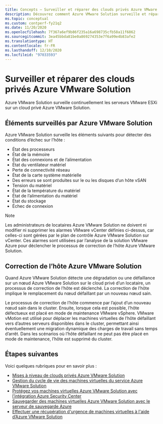 ```yaml
---
title: Concepts – Surveiller et réparer des clouds privés Azure VMware Solution
description: Découvrez comment Azure VMware Solution surveille et répare les serveurs VMware ESXi sur un cloud privé Azure VMware Solution.
ms.topic: conceptual
ms.custom: contperf-fy21q2
ms.date: 11/20/2020
ms.openlocfilehash: 7f367a6ef9b86f235a16a698735cfb58a11f6862
ms.sourcegitcommit: 3ea45bbda81be0a869274353e7f6a99e4b83afe2
ms.translationtype: HT
ms.contentlocale: fr-FR
ms.lasthandoff: 12/10/2020
ms.locfileid: "97033593"
---
```

# <a name="monitor-and-repair-azure-vmware-solution-private-clouds"></a>Surveiller et réparer des clouds privés Azure VMware Solution

Azure VMware Solution surveille continuellement les serveurs VMware ESXi sur un cloud privé Azure VMware Solution. 

## <a name="what-azure-vmware-solution-monitors"></a>Éléments surveillés par Azure VMware Solution

Azure VMware Solution surveille les éléments suivants pour détecter des conditions d’échec sur l’hôte :  

- État des processeurs 
- État de la mémoire 
- État des connexions et de l’alimentation 
- État du ventilateur matériel 
- Perte de connectivité réseau 
- État de la carte système matérielle 
- Des erreurs se sont produites sur le ou les disques d’un hôte vSAN 
- Tension du matériel 
- État de la température du matériel 
- État de l’alimentation du matériel 
- État du stockage 
- Échec de connexion 

> [!NOTE]
> Les administrateurs de locataires Azure VMware Solution ne doivent ni modifier ni supprimer les alarmes VMware vCenter définies ci-dessus, car celles-ci sont gérées par le plan de contrôle Azure VMware Solution sur vCenter. Ces alarmes sont utilisées par l’analyse de la solution VMware Azure pour déclencher le processus de correction de l’hôte Azure VMware Solution.

## <a name="azure-vmware-solution-host-remediation"></a>Correction de l’hôte Azure VMware Solution  

Quand Azure VMware Solution détecte une dégradation ou une défaillance sur un nœud Azure VMware Solution sur le cloud privé d’un locataire, un processus de correction de l’hôte est déclenché. La correction de l’hôte implique le remplacement du nœud défaillant par un nouveau nœud sain.  

Le processus de correction de l’hôte commence par l’ajout d’un nouveau nœud sain dans le cluster. Ensuite, lorsque cela est possible, l’hôte défectueux est placé en mode de maintenance VMware vSphere. VMware vMotion est utilisé pour déplacer les machines virtuelles de l’hôte défaillant vers d’autres serveurs disponibles dans le cluster, permettant ainsi éventuellement une migration dynamique des charges de travail sans temps d’arrêt. Dans les scénarios où l’hôte défaillant ne peut pas être placé en mode de maintenance, l’hôte est supprimé du cluster.

## <a name="next-steps"></a>Étapes suivantes

Voici quelques rubriques pour en savoir plus :

- [Mises à niveau de clouds privés Azure VMware Solution](concepts-upgrades.md)
- [Gestion du cycle de vie des machines virtuelles du service Azure VMware Solution](lifecycle-management-of-azure-vmware-solution-vms.md)
- [Protégez vos machines virtuelles Azure VMware Solution avec l’intégration Azure Security Center](azure-security-integration.md)
- [Sauvegarder des machines virtuelles Azure VMware Solution avec le serveur de sauvegarde Azure](backup-azure-vmware-solution-virtual-machines.md)
- [Effectuer une récupération d'urgence de machines virtuelles à l'aide d’Azure VMware Solution](disaster-recovery-for-virtual-machines.md)
